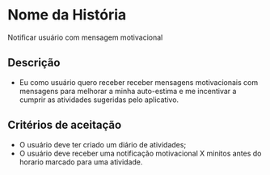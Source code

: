 # Nome da História

Notificar usuário com mensagem motivacional

## Descrição

- Eu como usuário quero receber receber mensagens motivacionais com mensagens para melhorar a minha auto-estima e me incentivar a cumprir as atividades sugeridas pelo aplicativo.

## Critérios de aceitação

- O usuário deve ter criado um diário de atividades;
- O usuário deve receber uma notificação motivacional X minitos antes do horario marcado para uma atividade.
